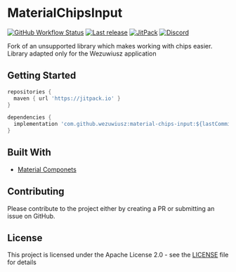 # MaterialChipsInput

[![GitHub Workflow Status](https://img.shields.io/github/workflow/status/wulkanowy/material-chips-input/Tests/master?style=flat-square)](https://github.com/wulkanowy/material-chips-input/actions)
[![Last release](https://img.shields.io/github/release/wulkanowy/material-chips-input.svg?logo=github&style=flat-square)](https://github.com/wulkanowy/material-chips-input/releases)
[![JitPack](https://img.shields.io/jitpack/v/wulkanowy/material-chips-input.svg?style=flat-square)](https://jitpack.io/#wulkanowy/material-chips-input)
[![Discord](https://img.shields.io/discord/390889354199040011.svg?style=flat-square)](https://discord.gg/vccAQBr)

Fork of an unsupported library which makes working with chips easier. Library adapted only for the Wezuwiusz application

## Getting Started

```groovy
repositories {
  maven { url 'https://jitpack.io' }
}
```

```groovy
dependencies {
  implementation 'com.github.wezuwiusz:material-chips-input:${lastCommitHash}'
}
```

## Built With

* [Material Componets](https://github.com/material-components/material-components-android)

## Contributing

Please contribute to the project either by creating a PR or submitting an issue on GitHub.

## License

This project is licensed under the Apache License 2.0 - see the [LICENSE](LICENSE) file for details
